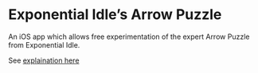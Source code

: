 # Exponential Idle’s Arrow Puzzle

An iOS app which allows free experimentation of the expert Arrow Puzzle from Exponential Idle.

See [explaination here](https://the-anything-blog.notion.site/Project-Exponential-Idle-s-Arrow-Puzzle-66523b4bd02a46399866e10e94f3437b)
